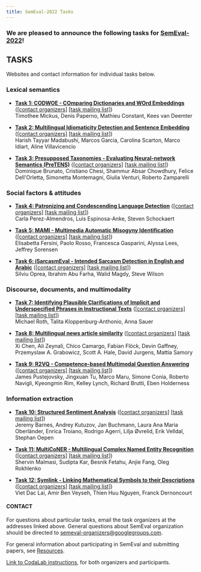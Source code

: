 ```yaml
---
title: SemEval-2022 Tasks
---
```


### We are pleased to announce the following tasks for [SemEval-2022](https://semeval.github.io/SemEval2022)!



## TASKS
Websites and contact information for individual tasks below.


### Lexical semantics

- **[Task 1: CODWOE - COmparing Dictionaries and WOrd Embeddings](https://competitions.codalab.org/competitions/34022)** ([[contact organizers]](mailto:tmickus@atilf.fr)  [[task mailing list]](mailto:semeval2022-dictionaries-and-word-embeddings@googlegroups.com)) <br>
Timothee Mickus, Denis Paperno, Mathieu Constant, Kees van Deemter

- **[Task 2: Multilingual Idiomaticity Detection and Sentence Embedding](https://sites.google.com/view/semeval2022task2-idiomaticity)** ([[contact organizers]](mailto:semeval-2022-task-2-mwe-organisers-group@sheffield.ac.uk)  [[task mailing list]](mailto:semeval-2022-task-2-mwe@googlegroups.com)) <br>
Harish Tayyar Madabushi, Marcos Garcia, Carolina Scarton, Marco Idiart, Aline Villavicencio

- **[Task 3: Presupposed Taxonomies - Evaluating Neural-network Semantics (PreTENS)](https://sites.google.com/view/semeval2022-pretens/)** ([[contact organizers]](mailto:semeval2022-task3-organizers@googlegroups.com)  [[task mailing list]](mailto:semeval2022-task3@googlegroups.com)) <br>
Dominique Brunato, Cristiano Chesi, Shammur Absar Chowdhury, Felice Dell'Orletta, Simonetta Montemagni, Giulia Venturi, Roberto Zamparelli


### Social factors & attitudes

- **[Task 4: Patronizing and Condescending Language Detection](https://sites.google.com/view/pcl-detection-semeval2022/)** ([[contact organizers]](mailto:semeval2022.task4.pcldetection@gmail.com)  [[task mailing list]](mailto:pcl-detection-task4-semeval2022@googlegroups.com)) <br>
Carla Perez-Almendros, Luis Espinosa-Anke, Steven Schockaert

- **[Task 5: MAMI - Multimedia Automatic Misogyny Identification](https://competitions.codalab.org/competitions/34175)** ([[contact organizers]](mailto:semeval2022-mami-organizers@googlegroups.com)  [[task mailing list]](mailto:semeval2022-mami@googlegroups.com)) <br>
Elisabetta Fersini, Paolo Rosso, Francesca Gasparini, Alyssa Lees, Jeffrey Sorensen

- **[Task 6: iSarcasmEval - Intended Sarcasm Detection in English and Arabic](https://sites.google.com/view/semeval2022-isarcasmeval)** ([[contact organizers]](mailto:semeval2022-isarcasmeval-organizers@googlegroups.com)  [[task mailing list]](mailto:semeval2022-isarcasmeval@googlegroups.com)) <br>
Silviu Oprea, Ibrahim Abu Farha, Walid Magdy, Steve Wilson

### Discourse, documents, and multimodality

- **[Task 7: Identifying Plausible Clarifications of Implicit and Underspecified Phrases in Instructional Texts](https://clarificationtask.github.io/)** ([[contact organizers]](mailto:semeval2022-task7-organizers@googlegroups.com)  [[task mailing list]](mailto:semeval2022-task7@googlegroups.com)) <br>
Michael Roth, Talita Kloppenburg-Anthonio, Anna Sauer

- **[Task 8: Multilingual news article similarity](http://euagendas.org/semeval2022)** ([[contact organizers]](mailto:semeval-2022-task-8-organizers@euagendas.org)  [[task mailing list]](mailto:semeval-2022-task-8-multilingual-news@googlegroups.com)) <br>
Xi Chen, Ali Zeynali, Chico Camargo, Fabian Flöck, Devin Gaffney, Przemyslaw A. Grabowicz, Scott A. Hale, David Jurgens, Mattia Samory

- **[Task 9: R2VQ - Competence-based Multimodal Question Answering](https://competitions.codalab.org/competitions/34056)** ([[contact organizers]](mailto:semeval-2022-task9-organizers@googlegroups.com)  [[task mailing list]](mailto:semeval-2022-task9@googlegroups.com)) <br>
James Pustejovsky, Jingxuan Tu, Marco Maru, Simone Conia, Roberto Navigli, Kyeongmin Rim, Kelley Lynch, Richard Brutti, Eben Holderness

### Information extraction

- **[Task 10: Structured Sentiment Analysis](https://competitions.codalab.org/competitions/33556)** ([[contact organizers]](mailto:)  [[task mailing list]](mailto:structured-sent-participants@googlegroups.com)) <br>
Jeremy Barnes, Andrey Kutuzov, Jan Buchmann, Laura Ana Maria Oberländer, Enrica Troiano, Rodrigo Agerri, Lilja Øvrelid, Erik Velldal, Stephan Oepen

- **[Task 11: MultiCoNER - Multilingual Complex Named Entity Recognition](https://multiconer.github.io/)** ([[contact organizers]](mailto:multiconer-semeval-organizers@googlegroups.com)  [[task mailing list]](mailto:multiconer-semeval@googlegroups.com)) <br>
Shervin Malmasi, Sudipta Kar, Besnik Fetahu, Anjie Fang, Oleg Rokhlenko

- **[Task 12: Symlink - Linking Mathematical Symbols to their Descriptions](https://competitions.codalab.org/competitions/34011)** ([[contact organizers]](mailto:semeval.2022.task.12.symlink@gmail.com)  [[task mailing list]](mailto:semeval-2022-task-12-symlink@googlegroups.com)) <br>
Viet Dac Lai, Amir Ben Veyseh, Thien Huu Nguyen, Franck Dernoncourt


#### CONTACT
For questions about particular tasks, email the task organizers at the addresses linked above. General questions about SemEval organization should be directed to <semeval-organizers@googlegroups.com>.

For general information about participating in SemEval and submitting papers, see [Resources](index.html#resources).

[Link to CodaLab instructions](https://semeval.github.io/SemEval2022/codaLab), for both organizers and participants.

